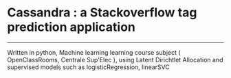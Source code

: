 # Cassandra : a Stackoverflow tag prediction application
---
Written in python, Machine learning learning course subject ( OpenClassRooms, Centrale Sup'Elec ), using Latent Dirichtlet Allocation and supervised models such as logisticRegression, linearSVC
